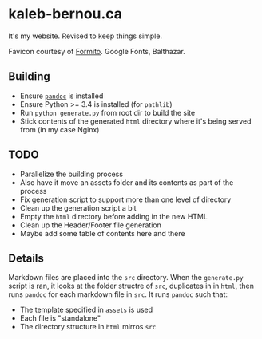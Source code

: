 # kaleb-bernou.ca
It's my website. Revised to keep things simple.

Favicon courtesy of [Formito](https://formito.com/tools/favicon). Google Fonts, 
Balthazar.

## Building
* Ensure [`pandoc`](https://pandoc.org/) is installed
* Ensure Python >= 3.4 is installed (for `pathlib`)
* Run `python generate.py` from root dir to build the site
* Stick contents of the generated `html` directory where it's being served from
(in my case Nginx)

## TODO
* Parallelize the building process
* Also have it move an assets folder and its contents as part of the process
* Fix generation script to support more than one level of directory
* Clean up the generation script a bit
* Empty the `html` directory before adding in the new HTML
* Clean up the Header/Footer file generation
* Maybe add some table of contents here and there

## Details
Markdown files are placed into the `src` directory. When the `generate.py` 
script is ran, it looks at the folder structre of `src`, duplicates in in 
`html`, then runs `pandoc` for each markdown file in `src`. It runs `pandoc` 
such that:
* The template specified in `assets` is used
* Each file is "standalone"
* The directory structure in `html` mirros `src`
